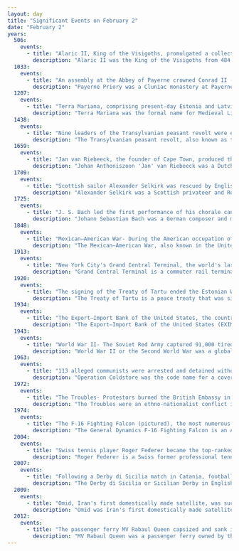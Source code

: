 ```yaml
---
layout: day
title: "Significant Events on February 2"
date: "February 2"
years:
  506:
    events:
      - title: "Alaric II, King of the Visigoths, promulgated a collection of Roman law known as the Breviary of Alaric."
        description: "Alaric II was the King of the Visigoths from 484 until 507. He succeeded his father Euric as King of the Visigoths in Toulouse on 28 December 484; he was the great-grandson of the more famous Alaric I, who sacked Rome in 410. He established his capital at Aire-sur-l'Adour in Aquitaine. His dominions included not only the majority of Hispania but also Gallia Aquitania and the greater part of an as-yet undivided Gallia Narbonensis."
  1033:
    events:
      - title: "An assembly at the Abbey of Payerne crowned Conrad II (pictured) king of Burgundy."
        description: "Payerne Priory was a Cluniac monastery at Payerne, in Vaud, Switzerland. The monastery is a Swiss heritage site of national significance."
  1207:
    events:
      - title: "Terra Mariana, comprising present-day Estonia and Latvia, was established as a principality of the Holy Roman Empire."
        description: "Terra Mariana was the formal name for Medieval Livonia or Old Livonia. It was formed in the aftermath of the Livonian Crusade, and its territories were composed of present-day Estonia and Latvia. It was established on 2 February 1207, as a principality of the Holy Roman Empire, and lost this status in 1215 when Pope Innocent III proclaimed it as directly subject to the Holy See."
  1438:
    events:
      - title: "Nine leaders of the Transylvanian peasant revolt were executed at Torda."
        description: "The Transylvanian peasant revolt, also known as the peasant revolt of Bábolna or Bobâlna revolt, was a popular revolt in the eastern territories of the Kingdom of Hungary in 1437. The revolt broke out after George Lépes, bishop of Transylvania, had failed to collect the tithe for years because of a temporary debasement of the coinage, but then demanded the arrears in one sum when coins of higher value were again issued. Most commoners were unable to pay the demanded sum, but the bishop did not renounce his claim and applied interdict and other ecclesiastic penalties to enforce the payment."
  1659:
    events:
      - title: "Jan van Riebeeck, the founder of Cape Town, produced the first bottle of South African wine (vineyard pictured)."
        description: "Johan Anthoniszoon 'Jan' van Riebeeck was a Dutch navigator, ambassador and colonial administrator of the Dutch East India Company."
  1709:
    events:
      - title: "Scottish sailor Alexander Selkirk was rescued by English captain Woodes Rogers and his crew after spending four years as a castaway on an uninhabited island in the Pacific, providing the inspiration for Daniel Defoe's novel Robinson Crusoe."
        description: "Alexander Selkirk was a Scottish privateer and Royal Navy officer who spent four years and four months as a castaway (1704–1709) after being marooned by his captain, initially at his request, on an uninhabited island in the South Pacific Ocean. He survived that ordeal, but died from a tropical illness years later while serving as a lieutenant aboard HMS Weymouth off West Africa."
  1725:
    events:
      - title: "J. S. Bach led the first performance of his chorale cantata Mit Fried und Freud ich fahr dahin, BWV 125, based on Luther's paraphrase of the Nunc dimittis."
        description: "Johann Sebastian Bach was a German composer and musician of the late Baroque period. He is known for his prolific output across a variety of instruments and forms, including the orchestral Brandenburg Concertos; solo instrumental works such as the cello suites and sonatas and partitas for solo violin; keyboard works such as the Goldberg Variations and The Well-Tempered Clavier; organ works such as the Schübler Chorales and the Toccata and Fugue in D minor; and choral works such as the St Matthew Passion and the Mass in B minor. Since the 19th-century Bach Revival, he has been widely regarded as one of the greatest composers in the history of Western music."
  1848:
    events:
      - title: "Mexican–American War- During the American occupation of Mexico City, diplomats signed the Treaty of Guadalupe Hidalgo, which ended the war and had Mexico cede 1.36 million square kilometres (530,000 sq mi) of territory and the United States pay US$15 million."
        description: "The Mexican–American War, also known in the United States as the Mexican War, and in Mexico as the United States intervention in Mexico, was an invasion of Mexico by the United States Army. It followed the 1845 American annexation of Texas, which Mexico still considered its territory because it refused to recognize the Treaties of Velasco, signed by President Antonio López de Santa Anna after he was captured by the Texian Army during the 1836 Texas Revolution. The Republic of Texas was de facto an independent country, but most of its Anglo-American citizens who had moved from the United States to Texas after 1822 wanted to be annexed by the United States."
  1913:
    events:
      - title: "New York City's Grand Central Terminal, the world's largest train station by number of platforms, opened immediately after midnight."
        description: "Grand Central Terminal is a commuter rail terminal located at 42nd Street and Park Avenue in Midtown Manhattan, New York City. Grand Central is the southern terminus of the Metro-North Railroad's Harlem, Hudson and New Haven Lines, serving the northern parts of the New York metropolitan area. It also contains a connection to the Long Island Rail Road through the Grand Central Madison station, a 16-acre (65,000 m2) rail terminal underneath the Metro-North station, built from 2007 to 2023. The terminal also connects to the New York City Subway at Grand Central–42nd Street station. The terminal is the third-busiest train station in North America, after New York Penn Station and Toronto Union Station."
  1920:
    events:
      - title: "The signing of the Treaty of Tartu ended the Estonian War of Independence, with Soviet Russia agreeing to recognize the country's independence and renounce in perpetuity all rights to its territory."
        description: "The Treaty of Tartu is a peace treaty that was signed in Tartu on 2 February 1920 between the Republic of Estonia and Soviet Russia, ending the 1918–1920 Estonian War of Independence. In the treaty, Bolshevik Russia recognized the independence of the newly established democratic state of Estonia."
  1934:
    events:
      - title: "The Export–Import Bank of the United States, the country's official export credit agency, was established."
        description: "The Export–Import Bank of the United States (EXIM) is the official export credit agency (ECA) of the United States federal government. Operating as a wholly owned federal government corporation, the bank 'assists in financing and facilitating U.S. exports of goods and services', particularly when private sector lenders are unable or unwilling to provide financing. Its current chairman and president, Reta Jo Lewis, was confirmed by the Senate on February 9, 2022."
  1943:
    events:
      - title: "World War II- The Soviet Red Army captured 91,000 tired and starving German soldiers, ending the Battle of Stalingrad, one of the bloodiest battles in human history."
        description: "World War II or the Second World War was a global conflict between two coalitions- the Allies and the Axis powers. Nearly all of the world's countries participated, with many nations mobilising all resources in pursuit of total war. Tanks and aircraft played major roles, enabling the strategic bombing of cities and delivery of the first and only nuclear weapons ever used in war. World War II was the deadliest conflict in history, resulting in 70 to 85 million deaths, more than half of which were civilians. Millions died in genocides, including the Holocaust, and by massacres, starvation, and disease. After the Allied victory, Germany, Austria, Japan, and Korea were occupied, and German and Japanese leaders were tried for war crimes."
  1963:
    events:
      - title: "113 alleged communists were arrested and detained without trial by Singapore's security agencies."
        description: "Operation Coldstore was the code name for a covert anti-communist security operation that took place in Singapore on 2 February 1963, which was then an internally self-governing state within the British Empire. It led to the arrest of 113 people, who were detained without trial pursuant to the Preservation of Public Security Ordinance (PPSO)."
  1972:
    events:
      - title: "The Troubles- Protestors burned the British Embassy in Ireland following the massacre of 14 civilians in Derry by British forces."
        description: "The Troubles were an ethno-nationalist conflict in Northern Ireland that lasted for about 30 years from the late 1960s to 1998. Also known internationally as the Northern Ireland conflict, it began in the late 1960s and is usually deemed to have ended with the Good Friday Agreement of 1998. Although the Troubles mostly took place in Northern Ireland, at times violence spilled over into parts of the Republic of Ireland, England, and mainland Europe."
  1974:
    events:
      - title: "The F-16 Fighting Falcon (pictured), the most numerous fixed-wing aircraft currently in military service, made its first flight."
        description: "The General Dynamics F-16 Fighting Falcon is an American single-engine supersonic multirole fighter aircraft originally developed by General Dynamics for the United States Air Force (USAF). Designed as an air superiority day fighter, it evolved into a successful all-weather multirole aircraft with over 4,600 built since 1976. Although no longer purchased by the U.S. Air Force, improved versions are being built for export. In 1993, General Dynamics sold its aircraft manufacturing business to the Lockheed Corporation, which became part of Lockheed Martin after a 1995 merger with Martin Marietta."
  2004:
    events:
      - title: "Swiss tennis player Roger Federer became the top-ranked men's singles player, a position he held for a record 237 consecutive weeks."
        description: "Roger Federer is a Swiss former professional tennis player. He was ranked as the world No. 1 in men's singles by the Association of Tennis Professionals (ATP) for 310 weeks, including a record 237 consecutive weeks, and finished as the year-end No. 1 five times. Federer won 103 singles titles on the ATP Tour, the second most since the start of the Open Era in 1968, including 20 major men's singles titles and six year-end championships."
  2007:
    events:
      - title: "Following a Derby di Sicilia match in Catania, football violence caused the death of police officer Filippo Raciti, leading to new safety regulations at Italian sporting events."
        description: "The Derby di Sicilia or Sicilian Derby in English, is a local derby between Italian football clubs Catania FC and Palermo FC. Catania and Palermo are the two main cities on the island of Sicily, and the teams are fierce rivals. However, they have seldom played each other within the Italian football league system, because in many seasons they have played in separate divisions of the league. The first time the Sicilian derby took place in the context of league football was on November 1, 1936, at Palermo in Serie B level; it ended in a 1–1 draw. The Sicilian derby has been played 10 times in Serie A- Catania leading their rivals by 5 victories to Palermo's 4; the other occasion was drawn. The teams have also met in local Sicilian competitions, and friendly matches."
  2009:
    events:
      - title: "Omid, Iran's first domestically made satellite, was successfully launched from Semnan Space Center."
        description: "Omid was Iran's first domestically made satellite. Omid was a data-processing satellite for research and telecommunications; Iran's state television reported that it was successfully launched on 2 February 2009. After being launched by an Iranian-made carrier rocket, Safir 1, the satellite was placed into a low Earth orbit. President Mahmoud Ahmadinejad supervised the launch, which coincided with the 30th anniversary of the Iranian Revolution; NASA verified the launch's success the following day. Its Satellite Catalog Number or USSPACECOM object number is 33506."
  2012:
    events:
      - title: "The passenger ferry MV Rabaul Queen capsized and sank in rough conditions in the Solomon Sea, resulting in at least 88 deaths."
        description: "MV Rabaul Queen was a passenger ferry owned by the Papua New Guinea company Rabaul Shipping. The ship, built in Japan in 1983, operated on short runs in that country, before being brought to Papua New Guinea in 1998 and plying a regular weekly route between Kimbe, the capital of West New Britain, and Lae, the capital of the mainland province of Morobe."
---
```

